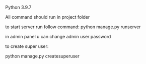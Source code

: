 Python 3.9.7


All command should run in project folder

to start server run follow command:
python manage.py runserver

in admin panel u can change admin user password

to create super user:

python manage.py createsuperuser    
